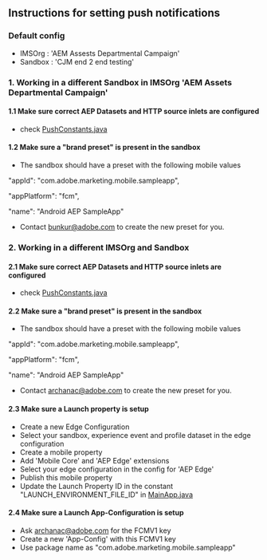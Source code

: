 ## Instructions for setting push notifications 

### Default config

- IMSOrg : 'AEM Assests Departmental Campaign'
- Sandbox : 'CJM end 2 end testing'

### 1. Working in a different Sandbox in IMSOrg 'AEM Assets Departmental Campaign'

#### 1.1 Make sure correct AEP Datasets and HTTP source inlets are configured 

- check [PushConstants.java](./Sample-App/app/src/main/java/com/adobe/marketing/mobile/sampleapp/PushConstants.java)


#### 1.2 Make sure a "brand preset" is present in the sandbox

- The sandbox should have a preset with the following mobile values

"appId": "com.adobe.marketing.mobile.sampleapp",

"appPlatform": "fcm",

"name": "Android AEP SampleApp"

- Contact bunkur@adobe.com to create the new preset for you.

### 2. Working in a different IMSOrg and Sandbox 

#### 2.1 Make sure correct AEP Datasets and HTTP source inlets are configured 

- check [PushConstants.java](./Sample-App/app/src/main/java/com/adobe/marketing/mobile/sampleapp/PushConstants.java)


#### 2.2 Make sure a "brand preset" is present in the sandbox

- The sandbox should have a preset with the following mobile values

"appId": "com.adobe.marketing.mobile.sampleapp",

"appPlatform": "fcm",

"name": "Android AEP SampleApp"

- Contact archanac@adobe.com to create the new preset for you.

#### 2.3 Make sure a Launch property is setup

- Create a new Edge Configuration
- Select your sandbox, experience event and profile dataset in the edge configuration
- Create a mobile property
- Add 'Mobile Core' and 'AEP Edge' extensions
- Select your edge configuration in the config for 'AEP Edge'
- Publish this mobile property
- Update the Launch Property ID in the constant "LAUNCH_ENVIRONMENT_FILE_ID" in [MainApp.java](./Sample-App/app/src/main/java/com/adobe/marketing/mobile/sampleapp/MainApp.java)


#### 2.4 Make sure a Launch App-Configuration is setup

- Ask archanac@adobe.com for the FCMV1 key
- Create a new 'App-Config' with this FCMV1 key
- Use package name as "com.adobe.marketing.mobile.sampleapp"
